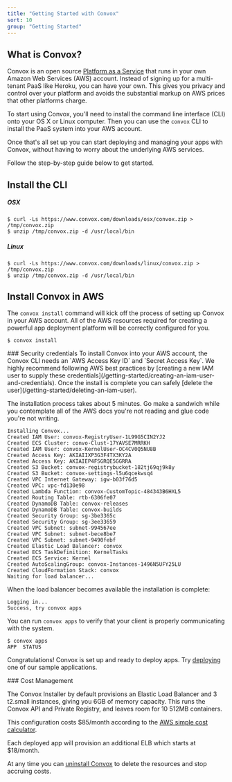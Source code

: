 ```yaml
---
title: "Getting Started with Convox"
sort: 10
group: "Getting Started"
---
```

## What is Convox?

Convox is an open source [Platform as a Service](https://en.wikipedia.org/wiki/Platform_as_a_service) that runs in your own Amazon Web Services (AWS) account. Instead of signing up for a multi-tenant PaaS like Heroku, you can have your own. This gives you privacy and control over your platform and avoids the substantial markup on AWS prices that other platforms charge.

To start using Convox, you'll need to install the command line interface (CLI) onto your OS X or Linux computer. Then you can use the `convox` CLI to install the PaaS system into your AWS account.

Once that's all set up you can start deploying and managing your apps with Convox, without having to worry about the underlying AWS services.

Follow the step-by-step guide below to get started.


## Install the CLI

##### OSX
```shell
$ curl -Ls https://www.convox.com/downloads/osx/convox.zip > /tmp/convox.zip
$ unzip /tmp/convox.zip -d /usr/local/bin
```

##### Linux
```shell
$ curl -Ls https://www.convox.com/downloads/linux/convox.zip > /tmp/convox.zip
$ unzip /tmp/convox.zip -d /usr/local/bin
```



## Install Convox in AWS

The `convox install` command will kick off the process of setting up Convox in your AWS account. All of the AWS resources required for creating a powerful app deployment platform will be correctly configured for you.

```shell
$ convox install
```

<div class="block-callout block-show-callout type-info">
### Security credentials
To install Convox into your AWS account, the Convox CLI needs an `AWS Access Key ID` and `Secret Access Key`. We highly recommend following AWS best practices by [creating a new IAM user to supply these credentials](/getting-started/creating-an-iam-user-and-credentials). Once the install is complete you can safely [delete the user](/getting-started/deleting-an-iam-user).
</div>

The installation process takes about 5 minutes. Go make a sandwich while you contemplate all of the AWS docs you're not reading and glue code you're not writing.

```shell
Installing Convox...
Created IAM User: convox-RegistryUser-1L99G5CIN2YJ2
Created ECS Cluster: convo-Clust-17YAVSE7MRRKH
Created IAM User: convox-KernelUser-OC4CV0Q5NU8B
Created Access Key: AKIAIIXP3G3F4TX3KY2A
Created Access Key: AKIAIEP4FSGRQE5GGRRA
Created S3 Bucket: convox-registrybucket-182tj69qj9k8y
Created S3 Bucket: convox-settings-l5u6qcekwsq4
Created VPC Internet Gateway: igw-b03f76d5
Created VPC: vpc-fd130e98
Created Lambda Function: convox-CustomTopic-484343B6HXL5
Created Routing Table: rtb-6306fe07
Created DynamoDB Table: convox-releases
Created DynamoDB Table: convox-builds
Created Security Group: sg-3be3365c
Created Security Group: sg-3ee33659
Created VPC Subnet: subnet-994567ee
Created VPC Subnet: subnet-bece8be7
Created VPC Subnet: subnet-9490febf
Created Elastic Load Balancer: convox
Created ECS TaskDefinition: KernelTasks
Created ECS Service: Kernel
Created AutoScalingGroup: convox-Instances-1496N5UFY25LU
Created CloudFormation Stack: convox
Waiting for load balancer...
```

When the load balancer becomes available the installation is complete:

```shell
Logging in...
Success, try convox apps
```

You can run `convox apps` to verify that your client is properly communicating with the system.

```shell
$ convox apps
APP  STATUS
```

Congratulations! Convox is set up and ready to deploy apps. Try [deploying](/getting-started/deploying-an-application) one of our sample applications.

<div class="block-callout block-show-callout type-warning">
### Cost Management

The Convox Installer by default provisions an Elastic Load Balancer and 3 t2.small instances, giving you 6GB of memory capacity. This runs the Convox API and Private Registry, and leaves room for 10 512MB containers.

This configuration costs $85/month according to the [AWS simple cost calculator](http://calculator.s3.amazonaws.com/index.html).

Each deployed app will provision an additional ELB which starts at $18/month.

At any time you can [uninstall Convox](/getting-started/uninstall-convox) to delete the resources and stop accruing costs.
</div>
